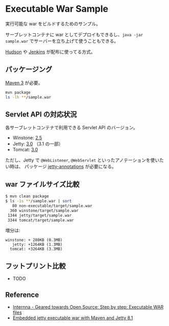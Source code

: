 Executable War Sample
=====================

実行可能な war をビルドするためのサンプル。

サーブレットコンテナに war としてデプロイもできるし、`java -jar sample.war` でサーバーを立ち上げて使うこともできる。

[Hudson][] や [Jenkins][] が配布に使ってる方式。

[Hudson]: http://hudson-ci.org/
[Jenkins]: http://jenkins-ci.org/


パッケージング
-------------

[Maven 3][] が必要。

```sh
mvn package
ls -lh **/sample.war
```

[Maven 3]: http://maven.apache.org/


Servlet API の対応状況
----------------------

各サーブレットコンテナで利用できる Servlet API のバージョン。

* Winstone: [2.5](https://code.google.com/p/winstone/wiki/ChangeLog)
* Jetty: [3.0](http://www.eclipse.org/jetty/about.php) （3.1 の一部）
* Tomcat: [3.0](http://tomcat.apache.org/tomcat-7.0-doc/index.html)

ただし、Jetty で `@WebListener`, `@WebServlet` といったアノテーションを使いたい時は、
パッケージ [jetty-annotations][] が必要になる。

[jetty-annotations]: http://search.maven.org/#search%7Cgav%7C1%7Cg%3A%22org.eclipse.jetty%22%20AND%20a%3A%22jetty-annotations%22


war ファイルサイズ比較
------------------------

```sh
$ mvn clean package
$ ls -1s **/sample.war | sort
   80 non-executable/target/sample.war
  360 winstone/target/sample.war
 1344 jetty/target/sample.war
 3344 tomcat/target/sample.war
```

増分は:

	winstone: + 280KB (0.3MB)
	   jetty: +1264KB (1.3MB)
	  tomcat: +3264KB (3.3MB)


フットプリント比較
---------------------

* TODO


Reference
----------------

* [Internna - Geared towards Open Source: Step by step: Executable WAR files](http://internna.blogspot.jp/2011/08/step-by-step-executable-war-files.html)
* [Embedded jetty executable war with Maven and Jetty 8.1](http://uguptablog.blogspot.jp/2012/09/embedded-jetty-executable-war-with.html)
